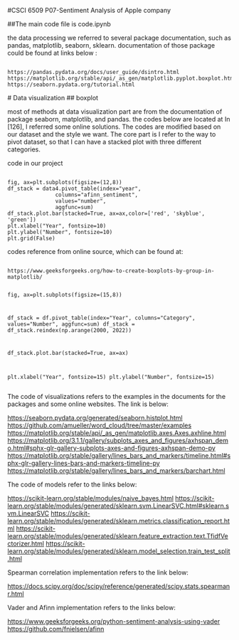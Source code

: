 #CSCI 6509 P07-Sentiment Analysis of Apple company

##The main code file is code.ipynb
<p> the data processing we referred to several package documentation, such as pandas, matplotlib, seaborn, sklearn.
     documentation of those package could be found at links below : </p>
<pre><code>
https://pandas.pydata.org/docs/user_guide/dsintro.html
https://matplotlib.org/stable/api/_as_gen/matplotlib.pyplot.boxplot.html
https://seaborn.pydata.org/tutorial.html
</code></pre>
# Data visualization 
## boxplot
<p> most of methods at data visualization part are from the documentation of package seaborn, matplotlib, and pandas. the codes below are located at In [126], I referred some online solutions. The codes are modified based on our dataset and the style we want. The core part is I refer to the way to pivot dataset, so that I can have a stacked plot with three different categories. </p>
<p>code in our project</p>
<pre><code>
fig, ax=plt.subplots(figsize=(12,8))
df_stack = data4.pivot_table(index="year",
               columns="afinn_sentiment", 
               values="number",
               aggfunc=sum)
df_stack.plot.bar(stacked=True, ax=ax,color=['red', 'skyblue', 'green'])
plt.xlabel("Year", fontsize=10)
plt.ylabel("Number", fontsize=10)
plt.grid(False)
</code></pre>

<p>codes reference from online source, which can be found at:</p> 
<pre><code>
https://www.geeksforgeeks.org/how-to-create-boxplots-by-group-in-matplotlib/

fig, ax=plt.subplots(figsize=(15,8))

df_stack = df.pivot_table(index="Year",
               columns="Category", 
               values="Number",
               aggfunc=sum)
df_stack = df_stack.reindex(np.arange(2000, 2022))

df_stack.plot.bar(stacked=True, ax=ax)

plt.xlabel("Year", fontsize=15)
plt.ylabel("Number", fontsize=15)
</code></pre>

<p> The code of visualizations refers to the examples in the documents for the packages and some online websites. The link is below: </p>

<https://seaborn.pydata.org/generated/seaborn.histplot.html>
<https://github.com/amueller/word_cloud/tree/master/examples>
<https://matplotlib.org/stable/api/_as_gen/matplotlib.axes.Axes.axhline.html>
<https://matplotlib.org/3.1.1/gallery/subplots_axes_and_figures/axhspan_demo.html#sphx-glr-gallery-subplots-axes-and-figures-axhspan-demo-py>
<https://matplotlib.org/stable/gallery/lines_bars_and_markers/timeline.html#sphx-glr-gallery-lines-bars-and-markers-timeline-py>
<https://matplotlib.org/stable/gallery/lines_bars_and_markers/barchart.html>

<p> The code of models refer to the links below: </p>

<https://scikit-learn.org/stable/modules/naive_bayes.html>
<https://scikit-learn.org/stable/modules/generated/sklearn.svm.LinearSVC.html#sklearn.svm.LinearSVC>
<https://scikit-learn.org/stable/modules/generated/sklearn.metrics.classification_report.html>
<https://scikit-learn.org/stable/modules/generated/sklearn.feature_extraction.text.TfidfVectorizer.html>
<https://scikit-learn.org/stable/modules/generated/sklearn.model_selection.train_test_split.html>


<p> Spearman correlation implementation refers to the link below: </p>

<https://docs.scipy.org/doc/scipy/reference/generated/scipy.stats.spearmanr.html>

<p> Vader and Afinn implementation refers to the links below: </p>

<https://www.geeksforgeeks.org/python-sentiment-analysis-using-vader>
<https://github.com/fnielsen/afinn>




